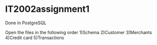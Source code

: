 # IT2002assignment1

Done in PostgreSQL  

Open the files in the following order 1)Schema 2)Customer 3)Merchants 4)Credit card 5)Transactions  

